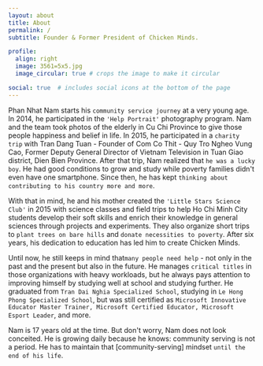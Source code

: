```yaml
---
layout: about
title: About
permalink: /
subtitle: Founder & Former President of Chicken Minds.

profile:
  align: right
  image: 3561=5x5.jpg
  image_circular: true # crops the image to make it circular

social: true  # includes social icons at the bottom of the page
---
```

Phan Nhat Nam starts his `community service journey` at a very young age. In 2014, he participated in the `'Help Portrait'` photography program. Nam and the team took photos of the elderly in Cu Chi Province to give those people happiness and belief in life. In 2015, he participated in a `charity trip` with Tran Dang Tuan - Founder of Com Co Thit - Quy Tro Ngheo Vung Cao, Former Deputy General Director of Vietnam Television in Tuan Giao district, Dien Bien Province. After that trip, Nam realized that `he was a lucky boy`. He had good conditions to grow and study while poverty families didn't even have one smartphone. Since then, he has kept `thinking about contributing to his country more and more`.

With that in mind, he and his mother created the `'Little Stars Science Club'` in 2015 with science classes and field trips to help Ho Chi Minh City students develop their soft skills and enrich their knowledge in general sciences through projects and experiments. They also organize short trips to `plant trees on bare hills` and `donate necessities to poverty`. After six years, his dedication to education has led him to create Chicken Minds.

Until now, he still keeps in mind that`many people need help` - not only in the past and the present but also in the future. He manages `critical titles` in those organizations with heavy workloads, but he always pays attention to improving himself by studying well at school and studying further. He graduated from `Tran Dai Nghia Specialized School`, studying in `Le Hong Phong Specialized School`, but was still certified as `Microsoft Innovative Educator Master Trainer, Microsoft Certified Educator, Microsoft Esport Leader`, and more.

Nam is 17 years old at the time. But don't worry, Nam does not look conceited. He is growing daily because he knows: community serving is not a period. He has to maintain that [community-serving] mindset `until the end of his life`.

